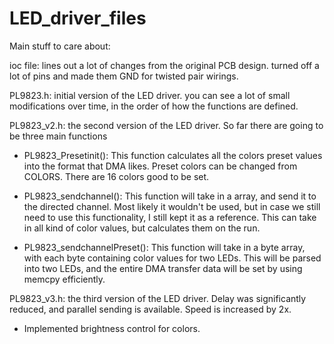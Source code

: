 # LED_driver_files


Main stuff to care about:

ioc file: lines out a lot of changes from the original PCB design. turned off a lot of pins and made them GND for twisted pair wirings. 

PL9823.h: initial version of the LED driver. you can see a lot of small modifications over time, in the order of how the functions are defined. 

PL9823_v2.h: the second version of the LED driver. So far there are going to be three main functions 

- PL9823_Presetinit(): 
This function calculates all the colors preset values into the format that DMA likes. Preset colors can be changed from COLORS. There are 16 colors good to be set. 

- PL9823_sendchannel():
This function will take in a array, and send it to the directed channel. Most likely it wouldn't be used, but in case we still need to use this functionality, I still kept it as a reference. This can take in all kind of color values, but calculates them on the run. 

- PL9823_sendchannelPreset():
This function will take in a byte array, with each byte containing color values for two LEDs. This will be parsed into two LEDs, and the entire DMA transfer data will be set by using memcpy efficiently. 


PL9823_v3.h: the third version of the LED driver. Delay was significantly reduced, and parallel sending is available. Speed is increased by 2x. 
- Implemented brightness control for colors. 
